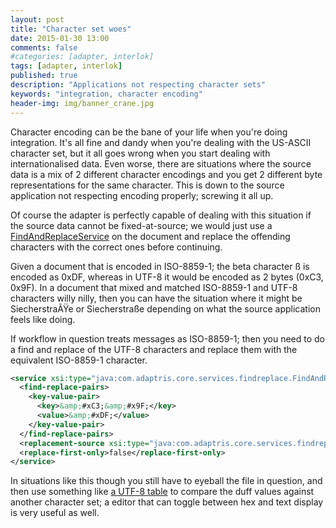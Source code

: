 ```yaml
---
layout: post
title: "Character set woes"
date: 2015-01-30 13:00
comments: false
#categories: [adapter, interlok]
tags: [adapter, interlok]
published: true
description: "Applications not respecting character sets"
keywords: "integration, character encoding"
header-img: img/banner_crane.jpg
---
```


Character encoding can be the bane of your life when you're doing integration. It's all fine and dandy when you're dealing with the US-ASCII character set, but it all goes wrong when you start dealing with internationalised data. Even worse, there are situations where the source data is a mix of 2 different character encodings and you get 2 different byte representations for the same character. This is down to the source application not respecting encoding properly; screwing it all up.

<!-- more -->

Of course the adapter is perfectly capable of dealing with this situation if the source data cannot be fixed-at-source; we would just use a [FindAndReplaceService][] on the document and replace the offending characters with the correct ones before continuing.

Given a document that is encoded in ISO-8859-1; the beta character ß is encoded as 0xDF, whereas in UTF-8 it would be encoded as 2 bytes (0xC3, 0x9F). In a document that mixed and matched ISO-8859-1 and UTF-8 characters willy nilly, then you can have the situation where it might be SiecherstraÃŸe or Siecherstraße depending on what the source application feels like doing.

If workflow in question treats messages as ISO-8859-1; then you need to do a find and replace of the UTF-8 characters and replace them with the equivalent ISO-8859-1 character.

```xml
<service xsi:type="java:com.adaptris.core.services.findreplace.FindAndReplaceService">
  <find-replace-pairs>
    <key-value-pair>
      <key>&amp;#xC3;&amp;#x9F;</key>
      <value>&amp;#xDF;</value>
    </key-value-pair>
  </find-replace-pairs>
  <replacement-source xsi:type="java:com.adaptris.core.services.findreplace.ConfiguredReplacementSource"/>
  <replace-first-only>false</replace-first-only>
</service>

```

In situations like this though you still have to eyeball the file in question, and then use something like [a UTF-8 table][utf8] to compare the duff values against another character set; a editor that can toggle between hex and text display is very useful as well.

[utf8]: http://www.fileformat.info/info/charset/UTF-8/list.htm
[FindAndReplaceService]: http://development.adaptris.net/javadocs/v2-snapshot/com/adaptris/core/services/findreplace/FindAndReplaceService.html